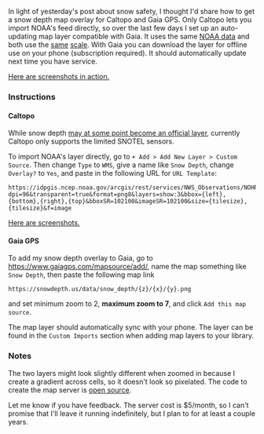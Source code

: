 In light of yesterday's post about snow safety, I thought I'd share how to get a snow depth map overlay for Caltopo and Gaia GPS. Only Caltopo lets you import NOAA's feed directly, so over the last few days I set up an auto-updating map layer compatible with Gaia. It uses the same [NOAA data](https://nsidc.org/data/g02158) and both use the [same](https://idpgis.ncep.noaa.gov/arcgis/rest/services/NWS_Observations/NOHRSC_Snow_Analysis/MapServer/legend) [scale](https://github.com/kylebarron/snow-depth-tileserver#map-legend). With Gaia you can download the layer for offline use on your phone (subscription required). It should automatically update next time you have service. 

[Here are screenshots in action.](https://imgur.com/a/mnVvzTx)

### Instructions
#### Caltopo

While snow depth [may at some point become an official layer](http://help.caltopo.com/discussions/maps/647-noaa-snow-depth-layer), currently Caltopo only supports the limited SNOTEL sensors. 

To import NOAA's layer directly, go to `+ Add > Add New Layer > Custom Source`. Then change `Type` to `WMS`, give a name like `Snow Depth`, change `Overlay?` to `Yes`, and paste in the following URL for `URL Template`:
```
https://idpgis.ncep.noaa.gov/arcgis/rest/services/NWS_Observations/NOHRSC_Snow_Analysis/MapServer/export?dpi=96&transparent=true&format=png8&layers=show:3&bbox={left},{bottom},{right},{top}&bboxSR=102100&imageSR=102100&size={tilesize},{tilesize}&f=image
```
[Here are screenshots.](https://imgur.com/a/8HMMURR)

#### Gaia GPS

To add my snow depth overlay to Gaia, go to <https://www.gaiagps.com/mapsource/add/>, name the map something like `Snow Depth`, then paste the following map link
```
https://snowdepth.us/data/snow_depth/{z}/{x}/{y}.png
```
and set minimum zoom to 2, **maximum zoom to 7**, and click `Add this map source`.

The map layer should automatically sync with your phone. The layer can be found in the `Custom Imports` section when adding map layers to your library.

### Notes

The two layers might look slightly different when zoomed in because I create a gradient across cells, so it doesn't look so pixelated. The code to create the map server is [open source](https://github.com/kylebarron/snow-depth-tileserver).

Let me know if you have feedback. The server cost is $5/month, so I can't promise that I'll leave it running indefinitely, but I plan to for at least a couple years. 

